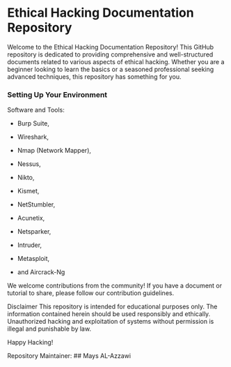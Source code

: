 # Ethical Hacking Documentation Repository

<p> Welcome to the Ethical Hacking Documentation Repository! This GitHub repository is dedicated to providing comprehensive and well-structured documents related to various aspects of ethical hacking. Whether you are a beginner looking to learn the basics or a seasoned professional seeking advanced techniques, this repository has something for you.</p>


<h3> Setting Up Your Environment </h3>
   
<p>Software and Tools: </p>

- Burp Suite, 

- Wireshark, 

- Nmap (Network Mapper), 

- Nessus, 

- Nikto, 

- Kismet, 

- NetStumbler, 

- Acunetix, 

- Netsparker, 

- Intruder, 

- Metasploit, 

- and Aircrack-Ng

<p>We welcome contributions from the community! If you have a document or tutorial to share, please follow our contribution guidelines.</p>

</h3>Disclaimer</h3>
This repository is intended for educational purposes only. The information contained herein should be used responsibly and ethically. Unauthorized hacking and exploitation of systems without permission is illegal and punishable by law.

Happy Hacking!

Repository Maintainer: ## Mays AL-Azzawi

